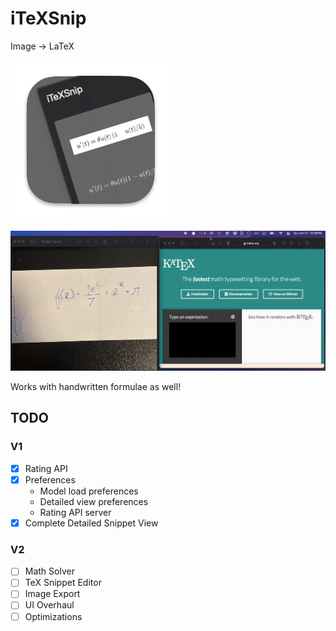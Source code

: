 # iTeXSnip

Image -> LaTeX

![iTeXSnip App Icon](./iTexSnip/Assets.xcassets/AppIcon.appiconset/icon_256x256.png)

![Demo GIF](./demo.gif)

Works with handwritten formulae as well!

## TODO

### V1

- [x] Rating API
- [x] Preferences
    - Model load preferences
    - Detailed view preferences
    - Rating API server
- [x] Complete Detailed Snippet View

### V2
- [ ] Math Solver
- [ ] TeX Snippet Editor
- [ ] Image Export
- [ ] UI Overhaul
- [ ] Optimizations
